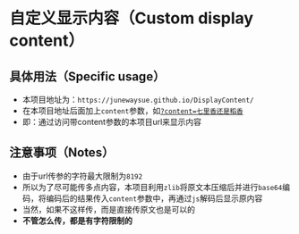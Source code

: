 # 自定义显示内容（Custom display content）

## 具体用法（Specific usage）
- 本项目地址为：`https://junewaysue.github.io/DisplayContent/`
- 在本项目地址后面加上`content`参数，如[`?content=七里香还是稻香`](https://junewaysue.github.io/DisplayContent/?content=七里香还是稻香)
- 即：通过访问带content参数的本项目url来显示内容

## 注意事项（Notes）
- 由于url传参的字符最大限制为`8192`
- 所以为了尽可能传多点内容，本项目利用`zlib`将原文本压缩后并进行`base64`编码，将编码后的结果传入`content`参数中，再通过`js`解码后显示原内容
- 当然，如果不这样传，而是直接传原文也是可以的
- **不管怎么传，都是有字符限制的**